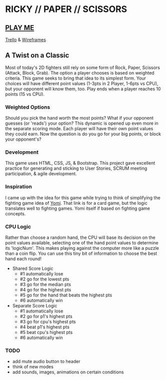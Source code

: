 # RICKY // PAPER // SCISSORS

## [PLAY ME](https://rickytranmer.github.io/wdi-project-1/)

[Trello](https://trello.com/b/enXXdmEj/wdi-6-project-1) & [Wireframes](https://drive.google.com/open?id=1szioAdYoNQNIWoCWDdpcaTEwnO5-bF2E)

## A Twist on a Classic

Most of today's 2D fighters still rely on some form of Rock, Paper, Scissors (Attack, Block, Grab).  The option a player chooses is based on weighted criteria.  This game seeks to bring that idea to its simplest form.  Your choices will have different point values (1-3pts in 2 Player, 1-6pts vs CPU), but your opponent will know them, too.  Play ends when a player reaches 10 points (15 vs CPU).

### Weighted Options

Should you pick the hand worth the most points?  What if your opponent guesses (or 'reads') your option?  This dynamic is opened up even more in the separate scoring mode.  Each player will have their own point values they could earn.  Now the question is do you go for your big points, or block your opponent's?

### Development

This game uses HTML, CSS, JS, & Bootstrap.  This project gave excellent practice for generating and sticking to User Stories, SCRUM meeting participation, & agile development.

### Inspiration

I came up with the idea for this game while trying to think of simplifying the fighting game idea of [Yomi](http://forums.shoryuken.com/discussion/113407/yomi-thread-yomi-the-japanese-word-for-reading-the-mind-of-your-opponent).  That link is for a card game, but the logic translates well to fighting games.  Yomi itself if based on fighting game concepts.

### CPU Logic

Rather than choose a random hand, the CPU will base its decision on the point values available, selecting one of the hand point values to determine its 'logicNum'.  This makes playing against the computer more like a puzzle than a coin flip.  You can use this tiny bit of information to choose the best hand each round!

- Shared Score Logic
	- #1 automatically lose
	- #2 go for the lowest pts
	- #3 go for the median pts
	- #4 go for the highest pts
	- #5 go for the hand that beats the highest pts
	- #6 automatically win
- Separate Score Logic
	- #1 automatically lose
	- #2 go for p1's highest pts
	- #3 go for cpu's highest pts
	- #4 beat p1's highest pts
	- #5 beat cpu's highest pts
	- #6 automatically win

### TODO

- add mute audio button to header
- think of new modes
- add sounds, images, animations on certain conditions